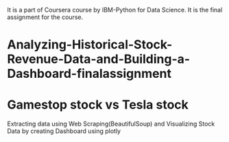 It is a part of Coursera course by IBM-Python for Data Science.
It is the final assignment for the course.
# Analyzing-Historical-Stock-Revenue-Data-and-Building-a-Dashboard-finalassignment
# Gamestop stock vs Tesla stock
Extracting data using Web Scraping(BeautifulSoup) and Visualizing Stock Data by creating Dashboard using plotly 
